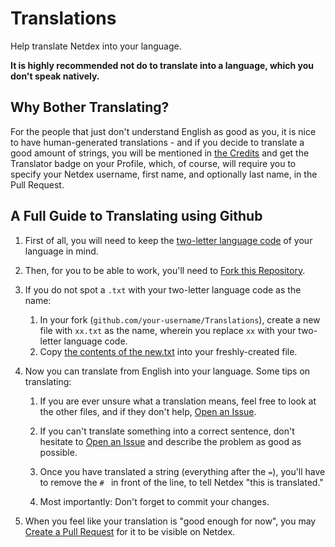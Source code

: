 # Translations

Help translate Netdex into your language.

**It is highly recommended not do to translate into a language, which you don't speak natively.**

## Why Bother Translating?

For the people that just don't understand English as good as you, it is nice to have human-generated translations - and if you decide to translate a good amount of strings, you will be mentioned in [the Credits](https://netdex.co/credits) and get the Translator badge on your Profile, which, of course, will require you to specify your Netdex username, first name, and optionally last name, in the Pull Request.

## A Full Guide to Translating using Github

1. First of all, you will need to keep the [two-letter language code](https://en.wikipedia.org/wiki/List_of_ISO_639-1_codes) of your language in mind.

2. Then, for you to be able to work, you'll need to [Fork this Repository](https://github.com/netdexco/Translations/fork).

3. If you do not spot a `.txt` with your two-letter language code as the name:

    1. In your fork (`github.com/your-username/Translations`), create a new file with `xx.txt` as the name, wherein you replace `xx` with your two-letter language code.
    2. Copy [the contents of the new.txt](https://raw.githubusercontent.com/netdexco/Translations/master/new.txt) into your freshly-created file.

4. Now you can translate from English into your language. Some tips on translating:

    1. If you are ever unsure what a translation means, feel free to look at the other files, and if they don't help, [Open an Issue](https://github.com/netdexco/Translations/issues/new).

     2. If you can't translate something into a correct sentence, don't hesitate to [Open an Issue](https://github.com/netdexco/Translations/issues/new) and describe the problem as good as possible.

    3. Once you have translated a string (everything after the `=`), you'll have to remove the `# ` in front of the line, to tell Netdex "this is translated."

    4. Most importantly: Don't forget to commit your changes.

5. When you feel like your translation is "good enough for now", you may [Create a Pull Request](https://guides.github.com/activities/forking/#making-a-pull-request) for it to be visible on Netdex.
